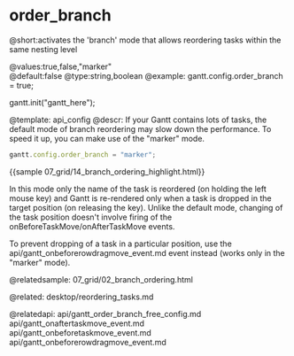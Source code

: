 order_branch
=============

@short:activates the 'branch' mode that allows reordering tasks within the same nesting level
	
@values:true,false,"marker"    
@default:false
@type:string,boolean 
@example:
gantt.config.order_branch = true;

gantt.init("gantt_here");

@template:	api_config
@descr:
If your Gantt contains lots of tasks, the default mode of branch reordering may slow down the performance.
To speed it up, you can make use of the "marker" mode. 

~~~js
gantt.config.order_branch = "marker";
~~~

{{sample 07_grid/14_branch_ordering_highlight.html}}

In this mode only the name of the task is reordered (on holding the left mouse key) and Gantt is re-rendered only when a task is dropped in the target position (on releasing the key).
Unlike the default mode, changing of the task position doesn't involve firing of the onBeforeTaskMove/onAfterTaskMove events.

To prevent dropping of a task in a particular position, use the api/gantt_onbeforerowdragmove_event.md event instead (works only in the "marker" mode).

@relatedsample:
	07_grid/02_branch_ordering.html
    
@related:
	desktop/reordering_tasks.md
    
@relatedapi:
api/gantt_order_branch_free_config.md
api/gantt_onaftertaskmove_event.md
api/gantt_onbeforetaskmove_event.md
api/gantt_onbeforerowdragmove_event.md

